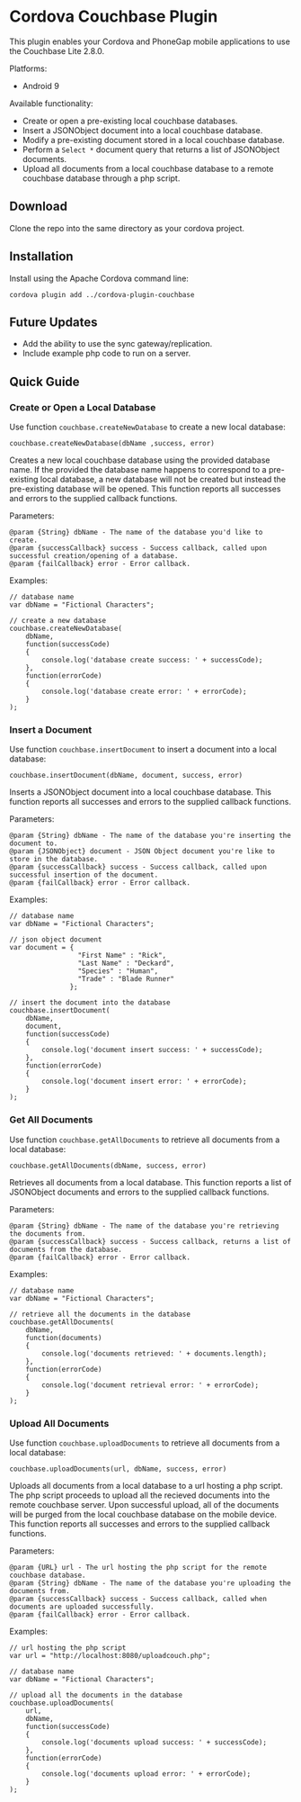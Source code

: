 # Cordova Couchbase Plugin

This plugin enables your Cordova and PhoneGap mobile applications to use the Couchbase Lite 2.8.0.

Platforms:

 * Android 9

Available functionality:

* Create or open a pre-existing local couchbase databases.
* Insert a JSONObject document into a local couchbase database.
* Modify a pre-existing document stored in a local couchbase database.
* Perform a `Select *` document query that returns a list of JSONObject documents.
* Upload all documents from a local couchbase database to a remote couchbase database through a php script.

## Download

Clone the repo into the same directory as your cordova project.

## Installation

Install using the Apache Cordova command line:

    cordova plugin add ../cordova-plugin-couchbase

## Future Updates

* Add the ability to use the sync gateway/replication.
* Include example php code to run on a server.

## Quick Guide

### Create or Open a Local Database

Use function `couchbase.createNewDatabase` to create a new local database:

    couchbase.createNewDatabase(dbName ,success, error)

Creates a new local couchbase database using the provided database name. If the provided the database name happens to correspond to a pre-existing local database, a new database will not be created but instead the pre-existing database will be opened. This function reports all successes and errors to the supplied callback functions.

Parameters:
    
    @param {String} dbName - The name of the database you'd like to create.
    @param {successCallback} success - Success callback, called upon successful creation/opening of a database.
    @param {failCallback} error - Error callback.
   

Examples:
    
    // database name
    var dbName = "Fictional Characters";
    
    // create a new database
    couchbase.createNewDatabase(
        dbName,
        function(successCode)
        {
            console.log('database create success: ' + successCode);
        },
        function(errorCode)
        {
            console.log('database create error: ' + errorCode);
        }
    );


### Insert a Document

Use function `couchbase.insertDocument` to insert a document into a local database:

    couchbase.insertDocument(dbName, document, success, error)

Inserts a JSONObject document into a local couchbase database. This function reports all successes and errors to the supplied callback functions.

Parameters:

    @param {String} dbName - The name of the database you're inserting the document to.
    @param {JSONObject} document - JSON Object document you're like to store in the database.
    @param {successCallback} success - Success callback, called upon successful insertion of the document.
    @param {failCallback} error - Error callback.
   

Examples:
    
    // database name
    var dbName = "Fictional Characters";
    
    // json object document
    var document = {
                     "First Name" : "Rick",
                     "Last Name" : "Deckard",
                     "Species" : "Human",
                     "Trade" : "Blade Runner"
                   };
                                    
    // insert the document into the database
    couchbase.insertDocument(
        dbName,
        document,
        function(successCode)
        {
            console.log('document insert success: ' + successCode);
        },
        function(errorCode)
        {
            console.log('document insert error: ' + errorCode);
        }
    );

### Get All Documents

Use function `couchbase.getAllDocuments` to retrieve all documents from a local database:

    couchbase.getAllDocuments(dbName, success, error)

Retrieves all documents from a local database. This function reports a list of JSONObject documents and errors to the supplied callback functions.

Parameters:

    @param {String} dbName - The name of the database you're retrieving the documents from.
    @param {successCallback} success - Success callback, returns a list of documents from the database.
    @param {failCallback} error - Error callback.
   

Examples:
    
    // database name
    var dbName = "Fictional Characters";
                  
    // retrieve all the documents in the database
    couchbase.getAllDocuments(
        dbName,
        function(documents)
        {
            console.log('documents retrieved: ' + documents.length);
        },
        function(errorCode)
        {
            console.log('document retrieval error: ' + errorCode);
        }
    );

### Upload All Documents

Use function `couchbase.uploadDocuments` to retrieve all documents from a local database:

    couchbase.uploadDocuments(url, dbName, success, error)

Uploads all documents from a local database to a url hosting a php script. The php script proceeds to upload all the recieved documents into the remote couchbase server. Upon successful upload, all of the documents will be purged from the local couchbase database on the mobile device. This function reports all successes and errors to the supplied callback functions.

Parameters:
    
    @param {URL} url - The url hosting the php script for the remote couchbase database.
    @param {String} dbName - The name of the database you're uploading the documents from.
    @param {successCallback} success - Success callback, called when documents are uploaded successfully.
    @param {failCallback} error - Error callback.
   

Examples:

    // url hosting the php script
    var url = "http://localhost:8080/uploadcouch.php";
    
    // database name
    var dbName = "Fictional Characters";
                  
    // upload all the documents in the database
    couchbase.uploadDocuments(
        url,
        dbName,
        function(successCode)
        {
            console.log('documents upload success: ' + successCode);
        },
        function(errorCode)
        {
            console.log('documents upload error: ' + errorCode);
        }
    );

